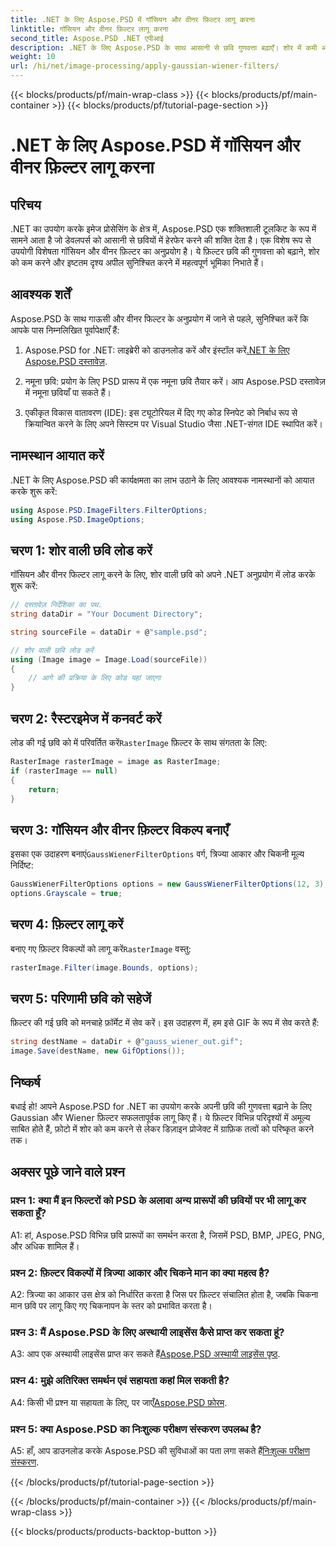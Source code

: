 ```yaml
---
title: .NET के लिए Aspose.PSD में गॉसियन और वीनर फ़िल्टर लागू करना
linktitle: गॉसियन और वीनर फ़िल्टर लागू करना
second_title: Aspose.PSD .NET एपीआई
description: .NET के लिए Aspose.PSD के साथ आसानी से छवि गुणवत्ता बढ़ाएँ। शोर में कमी और इष्टतम दृश्य अपील के लिए गॉसियन और वीनर फ़िल्टर लागू करें।
weight: 10
url: /hi/net/image-processing/apply-gaussian-wiener-filters/
---
```


{{< blocks/products/pf/main-wrap-class >}}
{{< blocks/products/pf/main-container >}}
{{< blocks/products/pf/tutorial-page-section >}}

# .NET के लिए Aspose.PSD में गॉसियन और वीनर फ़िल्टर लागू करना

## परिचय

.NET का उपयोग करके इमेज प्रोसेसिंग के क्षेत्र में, Aspose.PSD एक शक्तिशाली टूलकिट के रूप में सामने आता है जो डेवलपर्स को आसानी से छवियों में हेरफेर करने की शक्ति देता है। एक विशेष रूप से उपयोगी विशेषता गॉसियन और वीनर फ़िल्टर का अनुप्रयोग है। ये फ़िल्टर छवि की गुणवत्ता को बढ़ाने, शोर को कम करने और इष्टतम दृश्य अपील सुनिश्चित करने में महत्वपूर्ण भूमिका निभाते हैं।

## आवश्यक शर्तें

Aspose.PSD के साथ गाऊसी और वीनर फिल्टर के अनुप्रयोग में जाने से पहले, सुनिश्चित करें कि आपके पास निम्नलिखित पूर्वापेक्षाएँ हैं:

1. Aspose.PSD for .NET: लाइब्रेरी को डाउनलोड करें और इंस्टॉल करें[.NET के लिए Aspose.PSD दस्तावेज़](https://reference.aspose.com/psd/net/).

2. नमूना छवि: प्रयोग के लिए PSD प्रारूप में एक नमूना छवि तैयार करें। आप Aspose.PSD दस्तावेज़ में नमूना छवियाँ पा सकते हैं।

3. एकीकृत विकास वातावरण (IDE): इस ट्यूटोरियल में दिए गए कोड स्निपेट को निर्बाध रूप से क्रियान्वित करने के लिए अपने सिस्टम पर Visual Studio जैसा .NET-संगत IDE स्थापित करें।

## नामस्थान आयात करें

.NET के लिए Aspose.PSD की कार्यक्षमता का लाभ उठाने के लिए आवश्यक नामस्थानों को आयात करके शुरू करें:

```csharp
using Aspose.PSD.ImageFilters.FilterOptions;
using Aspose.PSD.ImageOptions;
```

## चरण 1: शोर वाली छवि लोड करें

गॉसियन और वीनर फिल्टर लागू करने के लिए, शोर वाली छवि को अपने .NET अनुप्रयोग में लोड करके शुरू करें:

```csharp
// दस्तावेज़ निर्देशिका का पथ.
string dataDir = "Your Document Directory";

string sourceFile = dataDir + @"sample.psd";

// शोर वाली छवि लोड करें
using (Image image = Image.Load(sourceFile))
{
    // आगे की प्रक्रिया के लिए कोड यहां जाएगा
}
```

## चरण 2: रैस्टरइमेज में कनवर्ट करें

 लोड की गई छवि को में परिवर्तित करें`RasterImage` फ़िल्टर के साथ संगतता के लिए:

```csharp
RasterImage rasterImage = image as RasterImage;
if (rasterImage == null)
{
    return;
}
```

## चरण 3: गॉसियन और वीनर फ़िल्टर विकल्प बनाएँ

 इसका एक उदाहरण बनाएं`GaussWienerFilterOptions` वर्ग, त्रिज्या आकार और चिकनी मूल्य निर्दिष्ट:

```csharp
GaussWienerFilterOptions options = new GaussWienerFilterOptions(12, 3);
options.Grayscale = true;
```

## चरण 4: फ़िल्टर लागू करें

 बनाए गए फ़िल्टर विकल्पों को लागू करें`RasterImage` वस्तु:

```csharp
rasterImage.Filter(image.Bounds, options);
```

## चरण 5: परिणामी छवि को सहेजें

फ़िल्टर की गई छवि को मनचाहे फ़ॉर्मेट में सेव करें। इस उदाहरण में, हम इसे GIF के रूप में सेव करते हैं:

```csharp
string destName = dataDir + @"gauss_wiener_out.gif";
image.Save(destName, new GifOptions());
```

## निष्कर्ष

बधाई हो! आपने Aspose.PSD for .NET का उपयोग करके अपनी छवि की गुणवत्ता बढ़ाने के लिए Gaussian और Wiener फ़िल्टर सफलतापूर्वक लागू किए हैं। ये फ़िल्टर विभिन्न परिदृश्यों में अमूल्य साबित होते हैं, फ़ोटो में शोर को कम करने से लेकर डिज़ाइन प्रोजेक्ट में ग्राफ़िक तत्वों को परिष्कृत करने तक।

## अक्सर पूछे जाने वाले प्रश्न

### प्रश्न 1: क्या मैं इन फिल्टरों को PSD के अलावा अन्य प्रारूपों की छवियों पर भी लागू कर सकता हूँ?

A1: हां, Aspose.PSD विभिन्न छवि प्रारूपों का समर्थन करता है, जिसमें PSD, BMP, JPEG, PNG, और अधिक शामिल हैं।

### प्रश्न 2: फ़िल्टर विकल्पों में त्रिज्या आकार और चिकने मान का क्या महत्व है?

A2: त्रिज्या का आकार उस क्षेत्र को निर्धारित करता है जिस पर फ़िल्टर संचालित होता है, जबकि चिकना मान छवि पर लागू किए गए चिकनापन के स्तर को प्रभावित करता है।

### प्रश्न 3: मैं Aspose.PSD के लिए अस्थायी लाइसेंस कैसे प्राप्त कर सकता हूं?

 A3: आप एक अस्थायी लाइसेंस प्राप्त कर सकते हैं[Aspose.PSD अस्थायी लाइसेंस पृष्ठ](https://purchase.aspose.com/temporary-license/).

### प्रश्न 4: मुझे अतिरिक्त समर्थन एवं सहायता कहां मिल सकती है?

 A4: किसी भी प्रश्न या सहायता के लिए, पर जाएँ[Aspose.PSD फ़ोरम](https://forum.aspose.com/c/psd/34).

### प्रश्न 5: क्या Aspose.PSD का निःशुल्क परीक्षण संस्करण उपलब्ध है?

 A5: हाँ, आप डाउनलोड करके Aspose.PSD की सुविधाओं का पता लगा सकते हैं[निःशुल्क परीक्षण संस्करण](https://releases.aspose.com/).

{{< /blocks/products/pf/tutorial-page-section >}}

{{< /blocks/products/pf/main-container >}}
{{< /blocks/products/pf/main-wrap-class >}}

{{< blocks/products/products-backtop-button >}}
